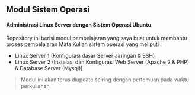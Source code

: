 ## Modul Sistem Operasi

#### Administrasi Linux Server dengan Sistem Operasi Ubuntu
Repository ini berisi modul pembelajaran yang saya buat untuk membantu proses pembelajaran Mata Kuliah sistem operasi yang meliputi :

- Linux Server 1 (Konfigurasi dasar Server Jaringan & SSH)
- Linux Server 2 (Instalasi dan Konfigurasi Web Server (Apache 2 & PHP) & Database Server (Mysql))


>Modul ini akan terus diupdate seiring dengan pertemuan pada waktu perkuliahan
